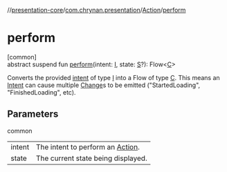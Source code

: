 //[presentation-core](../../../index.md)/[com.chrynan.presentation](../index.md)/[Action](index.md)/[perform](perform.md)

# perform

[common]\
abstract suspend fun [perform](perform.md)(intent: [I](index.md), state: [S](index.md)?): Flow&lt;[C](index.md)&gt;

Converts the provided [intent](perform.md) of type [I](index.md) into a Flow of type [C](index.md). This means an [Intent](../-intent/index.md) can cause multiple [Change](../-change/index.md)s to be emitted ("StartedLoading", "FinishedLoading", etc).

## Parameters

common

| | |
|---|---|
| intent | The intent to perform an [Action](index.md). |
| state | The current state being displayed. |
